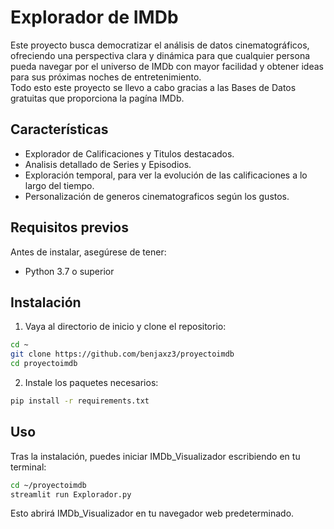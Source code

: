 # Explorador de IMDb

Este proyecto busca democratizar el análisis de datos cinematográficos, ofreciendo una perspectiva clara y dinámica para que cualquier persona pueda navegar por el universo de IMDb con mayor facilidad y obtener ideas para sus próximas noches de entretenimiento.\
Todo esto este proyecto se llevo a cabo gracias a las Bases de Datos gratuitas que proporciona la pagína IMDb.

## Características
- Explorador de Calificaciones y Titulos destacados.
- Analisis detallado de Series y Episodios.
- Exploración temporal, para ver la evolución de las calificaciones a lo largo del tiempo.
- Personalización de generos cinematograficos según los gustos.

## Requisitos previos

Antes de instalar, asegúrese de tener:

- Python 3.7 o superior

## Instalación

1. Vaya al directorio de inicio y clone el repositorio:
```bash
cd ~
git clone https://github.com/benjaxz3/proyectoimdb
cd proyectoimdb
```

2. Instale los paquetes necesarios:
```bash
pip install -r requirements.txt
```
## Uso

Tras la instalación, puedes iniciar IMDb_Visualizador escribiendo en tu terminal:
```bash
cd ~/proyectoimdb
streamlit run Explorador.py
```

Esto abrirá IMDb_Visualizador en tu navegador web predeterminado.
